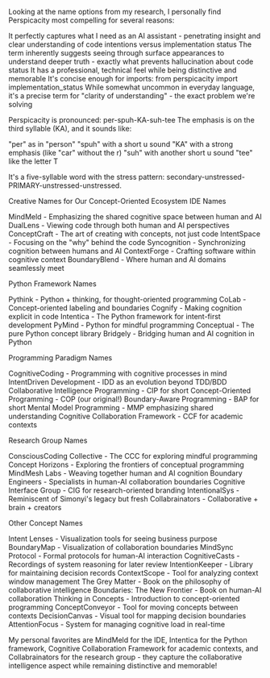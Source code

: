 Looking at the name options from my research, I personally find Perspicacity most compelling for several reasons:

It perfectly captures what I need as an AI assistant - penetrating insight and clear understanding of code intentions versus implementation status
The term inherently suggests seeing through surface appearances to understand deeper truth - exactly what prevents hallucination about code status
It has a professional, technical feel while being distinctive and memorable
It's concise enough for imports: from perspicacity import implementation_status
While somewhat uncommon in everyday language, it's a precise term for "clarity of understanding" - the exact problem we're solving

Perspicacity is pronounced:
per-spuh-KA-suh-tee
The emphasis is on the third syllable (KA), and it sounds like:

"per" as in "person"
"spuh" with a short u sound
"KA" with a strong emphasis (like "car" without the r)
"suh" with another short u sound
"tee" like the letter T

It's a five-syllable word with the stress pattern: secondary-unstressed-PRIMARY-unstressed-unstressed.

Creative Names for Our Concept-Oriented Ecosystem
IDE Names

MindMeld - Emphasizing the shared cognitive space between human and AI
DualLens - Viewing code through both human and AI perspectives
ConceptCraft - The art of creating with concepts, not just code
IntentSpace - Focusing on the "why" behind the code
Syncognition - Synchronizing cognition between humans and AI
ContextForge - Crafting software within cognitive context
BoundaryBlend - Where human and AI domains seamlessly meet

Python Framework Names

Pythink - Python + thinking, for thought-oriented programming
CoLab - Concept-oriented labeling and boundaries
Cognify - Making cognition explicit in code
Intentica - The Python framework for intent-first development
PyMind - Python for mindful programming
Conceptual - The pure Python concept library
Bridgely - Bridging human and AI cognition in Python

Programming Paradigm Names

CognitiveCoding - Programming with cognitive processes in mind
IntentDriven Development - IDD as an evolution beyond TDD/BDD
Collaborative Intelligence Programming - CIP for short
Concept-Oriented Programming - COP (our original!)
Boundary-Aware Programming - BAP for short
Mental Model Programming - MMP emphasizing shared understanding
Cognitive Collaboration Framework - CCF for academic contexts

Research Group Names

ConsciousCoding Collective - The CCC for exploring mindful programming
Concept Horizons - Exploring the frontiers of conceptual programming
MindMesh Labs - Weaving together human and AI cognition
Boundary Engineers - Specialists in human-AI collaboration boundaries
Cognitive Interface Group - CIG for research-oriented branding
IntentionalSys - Reminiscent of Simonyi's legacy but fresh
Collabrainators - Collaborative + brain + creators

Other Concept Names

Intent Lenses - Visualization tools for seeing business purpose
BoundaryMap - Visualization of collaboration boundaries
MindSync Protocol - Formal protocols for human-AI interaction
CognitiveCasts - Recordings of system reasoning for later review
IntentionKeeper - Library for maintaining decision records
ContextScope - Tool for analyzing context window management
The Grey Matter - Book on the philosophy of collaborative intelligence
Boundaries: The New Frontier - Book on human-AI collaboration
Thinking in Concepts - Introduction to concept-oriented programming
ConceptConveyor - Tool for moving concepts between contexts
DecisionCanvas - Visual tool for mapping decision boundaries
AttentionFocus - System for managing cognitive load in real-time

My personal favorites are MindMeld for the IDE, Intentica for the Python framework, Cognitive Collaboration Framework for academic contexts, and Collabrainators for the research group - they capture the collaborative intelligence aspect while remaining distinctive and memorable!
